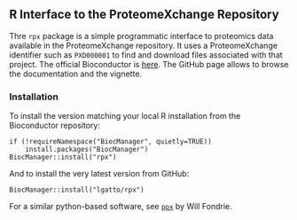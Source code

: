 ## R Interface to the ProteomeXchange Repository

Thre `rpx` package is a simple programmatic interface to proteomics
data available in the ProteomeXchange repository. It uses a
ProteomeXchange identifier such as `PXD000001` to find and download
files associated with that project. The official Bioconductor is
[here](http://bioconductor.org/packages/release/bioc/html/rpx.html). The
GitHub page allows to browse the documentation and the vignette.

### Installation

To install the version matching your local R installation from the
Bioconductor repository:

```
if (!requireNamespace("BiocManager", quietly=TRUE))
    install.packages("BiocManager")
BiocManager::install("rpx")
```

And to install the very latest version from GitHub:

```
BiocManager::install("lgatto/rpx")
```


For a similar python-based software, see
[`ppx`](https://github.com/wfondrie/ppx/) by Will Fondrie.
